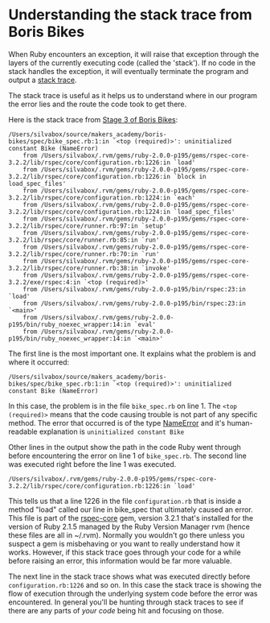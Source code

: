 # Understanding the stack trace from Boris Bikes

When Ruby encounters an exception, it will raise that exception through the layers of the currently executing code (called the 'stack').  If no code in the stack handles the exception, it will eventually terminate the program and output a [stack trace](https://en.wikipedia.org/wiki/Stack_trace).

The stack trace is useful as it helps us to understand where in our program the error lies and the route the code took to get there.

Here is the stack trace from [Stage 3 of Boris Bikes](../boris_bikes/boris_bikes_stage_3.md):

```
/Users/silvabox/source/makers_academy/boris-bikes/spec/bike_spec.rb:1:in `<top (required)>': uninitialized constant Bike (NameError)
	from /Users/silvabox/.rvm/gems/ruby-2.0.0-p195/gems/rspec-core-3.2.2/lib/rspec/core/configuration.rb:1226:in `load'
	from /Users/silvabox/.rvm/gems/ruby-2.0.0-p195/gems/rspec-core-3.2.2/lib/rspec/core/configuration.rb:1226:in `block in load_spec_files'
	from /Users/silvabox/.rvm/gems/ruby-2.0.0-p195/gems/rspec-core-3.2.2/lib/rspec/core/configuration.rb:1224:in `each'
	from /Users/silvabox/.rvm/gems/ruby-2.0.0-p195/gems/rspec-core-3.2.2/lib/rspec/core/configuration.rb:1224:in `load_spec_files'
	from /Users/silvabox/.rvm/gems/ruby-2.0.0-p195/gems/rspec-core-3.2.2/lib/rspec/core/runner.rb:97:in `setup'
	from /Users/silvabox/.rvm/gems/ruby-2.0.0-p195/gems/rspec-core-3.2.2/lib/rspec/core/runner.rb:85:in `run'
	from /Users/silvabox/.rvm/gems/ruby-2.0.0-p195/gems/rspec-core-3.2.2/lib/rspec/core/runner.rb:70:in `run'
	from /Users/silvabox/.rvm/gems/ruby-2.0.0-p195/gems/rspec-core-3.2.2/lib/rspec/core/runner.rb:38:in `invoke'
	from /Users/silvabox/.rvm/gems/ruby-2.0.0-p195/gems/rspec-core-3.2.2/exe/rspec:4:in `<top (required)>'
	from /Users/silvabox/.rvm/gems/ruby-2.0.0-p195/bin/rspec:23:in `load'
	from /Users/silvabox/.rvm/gems/ruby-2.0.0-p195/bin/rspec:23:in `<main>'
	from /Users/silvabox/.rvm/gems/ruby-2.0.0-p195/bin/ruby_noexec_wrapper:14:in `eval'
	from /Users/silvabox/.rvm/gems/ruby-2.0.0-p195/bin/ruby_noexec_wrapper:14:in `<main>'
```
The first line is the most important one. It explains what the problem is and where it occurred:

```
/Users/silvabox/source/makers_academy/boris-bikes/spec/bike_spec.rb:1:in `<top (required)>': uninitialized constant Bike (NameError)
```

In this case, the problem is in the file `bike_spec.rb` on line 1. The `<top (required)>` means that the code causing trouble is not part of any specific method. The error that occurred is of the type [NameError](http://www.ruby-doc.org/core-2.1.5/NameError.html) and it's human-readable explanation is `uninitialized constant Bike`

Other lines in the output show the path in the code Ruby went through before encountering the error on line 1 of `bike_spec.rb`. The second line was executed right before the line 1 was executed.

```
/Users/silvabox/.rvm/gems/ruby-2.0.0-p195/gems/rspec-core-3.2.2/lib/rspec/core/configuration.rb:1226:in `load'
```

This tells us that a line 1226 in the file `configuration.rb` that is inside a method "load" called our line in bike_spec that ultimately caused an error. This file is part of the [rspec-core](https://github.com/rspec/rspec-core) gem, version 3.2.1 that's installed for the version of Ruby 2.1.5 managed by the Ruby Version Manager rvm (hence these files are all in ~/.rvm). Normally you wouldn't go there unless you suspect a gem is misbehaving or you want to really understand how it works. However, if this stack trace goes through your code for a while before raising an error, this information would be far more valuable.

The next line in the stack trace shows what was executed directly before `configuration.rb:1226` and so on. In this case the stack trace is showing the flow of execution through the underlying system code before the error was encountered.  In general you'll be hunting through stack traces to see if there are any parts of *your code* being hit and focusing on those.



